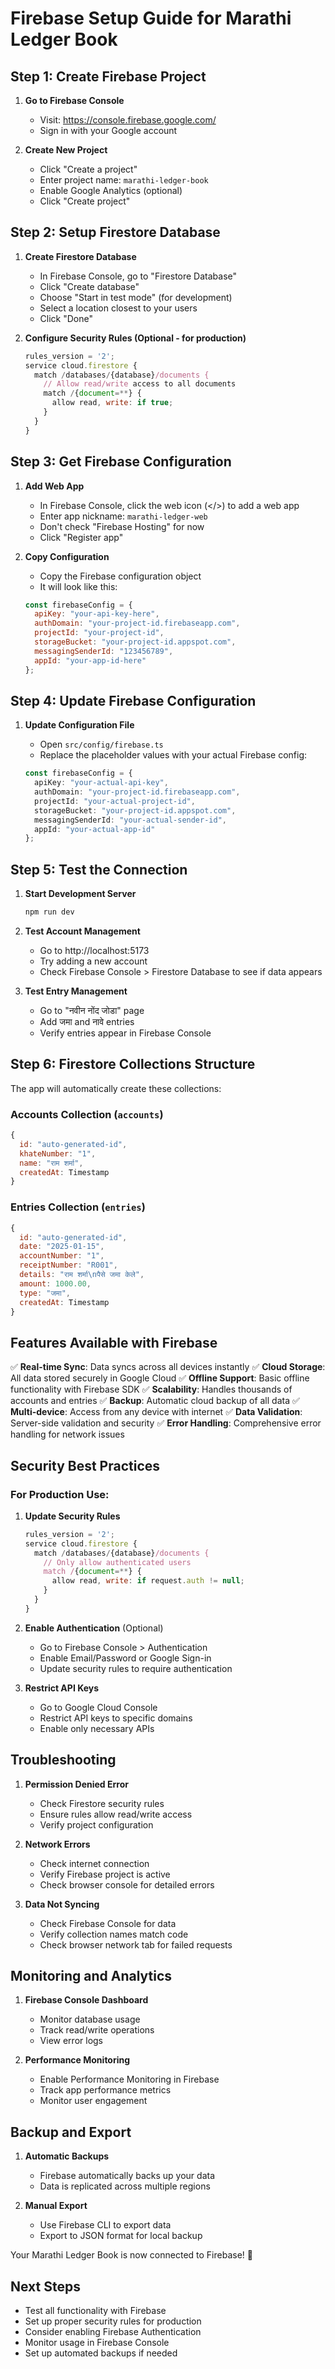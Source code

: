 # Firebase Setup Guide for Marathi Ledger Book

## Step 1: Create Firebase Project

1. **Go to Firebase Console**
   - Visit: https://console.firebase.google.com/
   - Sign in with your Google account

2. **Create New Project**
   - Click "Create a project"
   - Enter project name: `marathi-ledger-book`
   - Enable Google Analytics (optional)
   - Click "Create project"

## Step 2: Setup Firestore Database

1. **Create Firestore Database**
   - In Firebase Console, go to "Firestore Database"
   - Click "Create database"
   - Choose "Start in test mode" (for development)
   - Select a location closest to your users
   - Click "Done"

2. **Configure Security Rules (Optional - for production)**
   ```javascript
   rules_version = '2';
   service cloud.firestore {
     match /databases/{database}/documents {
       // Allow read/write access to all documents
       match /{document=**} {
         allow read, write: if true;
       }
     }
   }
   ```

## Step 3: Get Firebase Configuration

1. **Add Web App**
   - In Firebase Console, click the web icon (</>) to add a web app
   - Enter app nickname: `marathi-ledger-web`
   - Don't check "Firebase Hosting" for now
   - Click "Register app"

2. **Copy Configuration**
   - Copy the Firebase configuration object
   - It will look like this:
   ```javascript
   const firebaseConfig = {
     apiKey: "your-api-key-here",
     authDomain: "your-project-id.firebaseapp.com",
     projectId: "your-project-id",
     storageBucket: "your-project-id.appspot.com",
     messagingSenderId: "123456789",
     appId: "your-app-id-here"
   };
   ```

## Step 4: Update Firebase Configuration

1. **Update Configuration File**
   - Open `src/config/firebase.ts`
   - Replace the placeholder values with your actual Firebase config:

   ```typescript
   const firebaseConfig = {
     apiKey: "your-actual-api-key",
     authDomain: "your-project-id.firebaseapp.com",
     projectId: "your-actual-project-id",
     storageBucket: "your-project-id.appspot.com",
     messagingSenderId: "your-actual-sender-id",
     appId: "your-actual-app-id"
   };
   ```

## Step 5: Test the Connection

1. **Start Development Server**
   ```bash
   npm run dev
   ```

2. **Test Account Management**
   - Go to http://localhost:5173
   - Try adding a new account
   - Check Firebase Console > Firestore Database to see if data appears

3. **Test Entry Management**
   - Go to "नवीन नोंद जोडा" page
   - Add जमा and नावे entries
   - Verify entries appear in Firebase Console

## Step 6: Firestore Collections Structure

The app will automatically create these collections:

### Accounts Collection (`accounts`)
```javascript
{
  id: "auto-generated-id",
  khateNumber: "1",
  name: "राम शर्मा",
  createdAt: Timestamp
}
```

### Entries Collection (`entries`)
```javascript
{
  id: "auto-generated-id",
  date: "2025-01-15",
  accountNumber: "1",
  receiptNumber: "R001",
  details: "राम शर्मा\nपैसे जमा केले",
  amount: 1000.00,
  type: "जमा",
  createdAt: Timestamp
}
```

## Features Available with Firebase

✅ **Real-time Sync**: Data syncs across all devices instantly
✅ **Cloud Storage**: All data stored securely in Google Cloud
✅ **Offline Support**: Basic offline functionality with Firebase SDK
✅ **Scalability**: Handles thousands of accounts and entries
✅ **Backup**: Automatic cloud backup of all data
✅ **Multi-device**: Access from any device with internet
✅ **Data Validation**: Server-side validation and security
✅ **Error Handling**: Comprehensive error handling for network issues

## Security Best Practices

### For Production Use:

1. **Update Security Rules**
   ```javascript
   rules_version = '2';
   service cloud.firestore {
     match /databases/{database}/documents {
       // Only allow authenticated users
       match /{document=**} {
         allow read, write: if request.auth != null;
       }
     }
   }
   ```

2. **Enable Authentication** (Optional)
   - Go to Firebase Console > Authentication
   - Enable Email/Password or Google Sign-in
   - Update security rules to require authentication

3. **Restrict API Keys**
   - Go to Google Cloud Console
   - Restrict API keys to specific domains
   - Enable only necessary APIs

## Troubleshooting

1. **Permission Denied Error**
   - Check Firestore security rules
   - Ensure rules allow read/write access
   - Verify project configuration

2. **Network Errors**
   - Check internet connection
   - Verify Firebase project is active
   - Check browser console for detailed errors

3. **Data Not Syncing**
   - Check Firebase Console for data
   - Verify collection names match code
   - Check browser network tab for failed requests

## Monitoring and Analytics

1. **Firebase Console Dashboard**
   - Monitor database usage
   - Track read/write operations
   - View error logs

2. **Performance Monitoring**
   - Enable Performance Monitoring in Firebase
   - Track app performance metrics
   - Monitor user engagement

## Backup and Export

1. **Automatic Backups**
   - Firebase automatically backs up your data
   - Data is replicated across multiple regions

2. **Manual Export**
   - Use Firebase CLI to export data
   - Export to JSON format for local backup

Your Marathi Ledger Book is now connected to Firebase! 🚀

## Next Steps

- Test all functionality with Firebase
- Set up proper security rules for production
- Consider enabling Firebase Authentication
- Monitor usage in Firebase Console
- Set up automated backups if needed